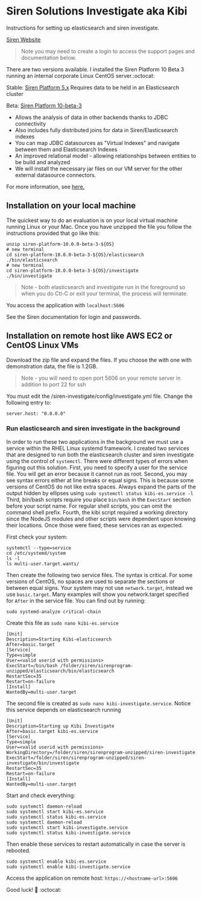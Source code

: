 # Siren Solutions Investigate aka Kibi
Instructions for setting up elasticsearch and siren investigate. 

[Siren Website](https://www.siren.io)
> Note you may need to create a login to access the support pages and documentation below.

There are two versions available. I installed the Siren Platform 10 Beta 3 running an internal corporate Linux CentOS server.:octocat:

Stable: [Siren Platform 5.x](https://support.siren.io/support/solutions/articles/17000063389-platform-5-4-3-4)
Requires data to be held in an Elasticsearch cluster

Beta: [Siren Platform 10-beta-3](https://support.siren.io/support/solutions/articles/17000068677-platform-10-0-0-beta-3)

 * Allows the analysis of data in other backends thanks to JDBC connectivity
 * Also includes fully distributed joins for data in Siren/Elasticsearch indexes
 * You can map JDBC datasources as "Virtual Indexes" and navigate between them and Elasticsearch Indexes
 * An improved relational model - allowing relationships between entities to be build and analyzed
 * We will install the necessary jar files on our VM server for the other external datasource connectors.

For more information, see [here.](https://siren.io/siren-10-beta-1-available-multiple-back-ends-distributed-joins-new-datamodel/)

## Installation on your local machine
The quickest way to do an evaluation is on your local virtual machine running Linux or your Mac. Once you have unzipped the file you follow the instructions provided that go like this:

```
unzip siren-platform-10.0.0-beta-3-${OS}
# new terminal
cd siren-platform-10.0.0-beta-3-${OS}/elasticsearch
./bin/elasticsearch
# new terminal
cd siren-platform-10.0.0-beta-3-${OS}/investigate
./bin/investigate
```
> Note - both elasticsearch and investigate run in the foreground so when you do Ctl-C or exit your terminal, the process will terminate.

You access the application with `localhost:5606`

See the Siren documentation for login and passwords.

## Installation on remote host like AWS EC2 or CentOS Linux VMs

Download the zip file and expand the files. If you choose the with one with demonstration data, the file is 1.2GB. 

> Note - you will need to open port 5606 on your remote server in addition to port 22 for ssh

You must edit the <your-folder>/siren-investigate/config/investigate.yml file. Change the following entry to:

`server.host: "0.0.0.0"`

### Run elasticsearch and siren investigate in the background

In order to run these two applications in the background we must use a service within the RHEL Linux systemd framework. I created two services that are designed to run both the elasticsearch cluster and siren investigate using the control of `systemctl`. 
There were different types of errors when figuring out this solution. First, you need to specify a user for the service file. You will get an error because it cannot run as root. Second, you may see syntax errors either at line breaks or equal signs. This is because some versions of CentOS do not like extra spaces. Always expand the parts of the output hidden by ellipses using `sudo systemctl status kibi-es.service -l` Third, bin/bash scripts require you place `bin/bash` in the `ExecStart` section before your script name. For regular shell scripts, you can omit the command shell prefix. Fourth, the kibi script required a working directory since the NodeJS modules and other scripts were dependent upon knowing their locations. Once those were fixed, these services ran as expected.

First check your system:
```
systemctl --type=service
cd /etc/systemd/system
ls -l
ls multi-user.target.wants/
```
Then create the following two service files. The syntax is critical. For some versions of CentOS, no spaces are used to separate the sections or between equal signs. Your system may not use `network.target`, instead we use `basic.target`. Many examples will show you network.target specified for `After` in the service file. You can find out by running:
```
sudo systemd-analyze critical-chain
```

Create this file as `sudo nano kibi-es.service`
```
[Unit]
Description=Starting Kibi-elasticsearch
After=basic.target
[Service]
Type=simple
User=<valid userid with permissions>
ExecStart=/bin/bash /folder/siren/sirenprogram-unzipped/elasticsearch/bin/elasticsearch
RestartSec=35
Restart=on-failure
[Install]
WantedBy=multi-user.target
```
The second file is created as `sudo nano kibi-investigate.service`. Notice this service depends on elasticsearch running
```
[Unit]
Description=Starting up Kibi Investigate
After=basic.target kibi-es.service
[Service]
Type=simple
User=<valid userid with permissions>
WorkingDirectory=/folder/siren/sirenprogram-unzipped/siren-investigate
ExecStart=/folder/siren/sirenprogram-unzipped/siren-investigate/bin/investigate
RestartSec=35
Restart=on-failure
[Install]
WantedBy=multi-user.target
```
Start and check everything:
```
sudo systemctl daemon-reload
sudo systemctl start kibi-es.service
sudo systemctl status kibi-es.service
sudo systemctl daemon-reload
sudo systemctl start kibi-investigate.service
sudo systemctl status kibi-investigate.service
```
Then enable these services to restart automatically in case the server is rebooted.
```
sudo systemctl enable kibi-es.service
sudo systemctl enable kibi-investigate.service

```

Access the application on remote host:
`https://<hostname-url>:5606`

Good luck!  :muscle: :octocat:
